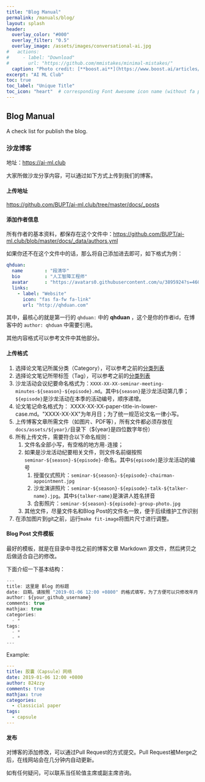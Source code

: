 ```yaml
---
title: "Blog Manual"
permalink: /manuals/blog/
layout: splash
header:
  overlay_color: "#000"
  overlay_filter: "0.5"
  overlay_image: /assets/images/conversational-ai.jpg
#   actions:
#     - label: "Download"
#       url: "https://github.com/mmistakes/minimal-mistakes/"
  caption: "Photo credit: [**boost.ai**](https://www.boost.ai/articles/2018/10/17/six-ways-conversational-ai-will-enhance-your-company)"
excerpt: "AI ML Club"
toc: true
toc_label: "Unique Title"
toc_icon: "heart"  # corresponding Font Awesome icon name (without fa prefix)
---
```


## Blog Manual

A check list for publish the blog.

### 沙龙博客

地址：<https://ai-ml.club>

大家所做沙龙分享内容，可以通过如下方式上传到我们的博客。

#### 上传地址

<https://github.com/BUPT/ai-ml.club/tree/master/docs/_posts>

#### 添加作者信息

所有作者的基本资料，都保存在这个文件中：<https://github.com/BUPT/ai-ml.club/blob/master/docs/_data/authors.yml>

如果你还不在这个文件中的话，那么将自己添加进去即可，如下格式为例：

```yml
qhduan:
  name        : "段清华"
  bio         : "人工智障工程师"
  avatar      : "https://avatars0.githubusercontent.com/u/3895924?s=460&v=4"
  links:
    - label: "Website"
      icon: "fas fa-fw fa-link"
      url: "http://qhduan.com"
```

其中，最核心的就是第一行的 `qhduan:` 中的 **qhduan** ，这个是你的作者id，在博客中的 `author: qhduan` 中需要引用。

其他内容格式可以参考文件中其他部分。

#### 上传格式

1. 选择论文笔记所属分类（Category），可以参考之前的[分类列表](https://bupt.github.io/ai-ml.club/categories/)
1. 选择论文笔记所带标签（Tag），可以参考之前的[分类列表](https://bupt.github.io/ai-ml.club/tags/)
1. 沙龙活动会议纪要命名格式为：`XXXX-XX-XX-seminar-meeting-minutes-${season}-${episode}.md`。其中`${season}`是沙龙活动第几季；`${episode}`是沙龙活动在本季的活动编号，顺序递增。
1. 论文笔记命名格式为： XXXX-XX-XX-paper-title-in-lower-case.md。"XXXX-XX-XX"为年月日；为了统一规范论文名一律小写。
1. 上传博客文章所需文件（如图片、PDF等），所有文件都必须存放在`docs/assets/${year}/`目录下（${year}是四位数字年份）
1. 所有上传文件，需要符合以下命名规则：
    1. 文件名全部小写，有空格的地方用`-`连接；
    1. 如果是沙龙活动纪要相关文件，则文件名前缀按照`seminar-${season}-${episode}-`命名。其中`${episode}`是沙龙活动的编号
        1. 授蛋仪式照片：`seminar-${season}-${episode}-chairman-appointment.jpg`
        1. 沙龙演讲照片：`seminar-${season}-${episode}-talk-${talker-name}.jpg`。其中`${talker-name}`是演讲人姓名拼音
        1. 合影照片：`seminar-${season}-${episode}-group-photo.jpg`
    1. 其他文件，尽量文件名和Blog Post的文件名一致，便于后续维护工作识别
1. 在添加图片到git之前，运行`make fit-image`将图片尺寸进行调整。

#### Blog Post 文件模板

最好的模板，就是在目录中寻找之前的博客文章 Markdown 源文件，然后拷贝之后做适合自己的修改。

下面介绍一下基本结构：

``` js
---
title: 这里是 Blog 的标题
date: 日期。请按照 "2019-01-06 12:00 +0800" 的格式填写，为了方便可以只修改年月日即可。
author: ${your_github_username}
comments: true
mathjax: true
categories:
  - *
tags:
  - *
  - *
---
```

Example:

```yaml
---
title: 胶囊（Capsule）网络
date: 2019-01-06 12:00 +0800
author: 824zzy
comments: true
mathjax: true
categories:
  - classicial paper
tags:
  - capsule
---
```

#### 发布

对博客的添加修改，可以通过Pull Request的方式提交。Pull Request被Merge之后，在线网站会在几分钟内自动更新。

如有任何疑问，可以联系当任轮值主席或副主席咨询。
